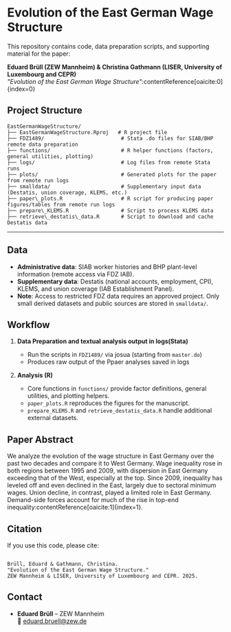 
# Evolution of the East German Wage Structure

This repository contains code, data preparation scripts, and supporting material for the paper:

**Eduard Brüll (ZEW Mannheim) & Christina Gathmann (LISER, University of Luxembourg and CEPR)**  
*"Evolution of the East German Wage Structure"*:contentReference[oaicite:0]{index=0}



## Project Structure

```
EastGermanWageStructure/
├── EastGermanWageStructure.Rproj   # R project file
├── FDZ1489/                         # Stata .do files for SIAB/BHP remote data preparation
├── functions/                       # R helper functions (factors, general utilities, plotting)
├── logs/                            # Log files from remote Stata runs
├── plots/                           # Generated plots for the paper from remote run logs
├── smalldata/                       # Supplementary input data (Destatis, union coverage, KLEMS, etc.)
├── paper\_plots.R                   # R script for producing paper figures/tables from remote run logs
├── prepare\_KLEMS.R                 # Script to process KLEMS data
├── retrieve\_destatis\_data.R       # Script to download and cache Destatis data
```

---

## Data

- **Administrative data**: SIAB worker histories and BHP plant-level information (remote access via FDZ IAB).  
- **Supplementary data**: Destatis (national accounts, employment, CPI), KLEMS, and union coverage (IAB Establishment Panel).  
- **Note**: Access to restricted FDZ data requires an approved project. Only small derived datasets and public sources are stored in `smalldata/`.

## Workflow

1. **Data Preparation and textual analysis output in logs(Stata)**  
   - Run the scripts in `FDZ1489/` via josua (starting from `master.do`)
   - Produces raw output of the Ppaer analyses saved in logs

2. **Analysis (R)**  
   - Core functions in `functions/` provide factor definitions, general utilities, and plotting helpers.
   - `paper_plots.R` reproduces the figures for the manuscript.
   - `prepare_KLEMS.R` and `retrieve_destatis_data.R` handle additional external datasets.

## Paper Abstract

We analyze the evolution of the wage structure in East Germany over the past two decades and compare it to West Germany. Wage inequality rose in both regions between 1995 and 2009, with dispersion in East Germany exceeding that of the West, especially at the top. Since 2009, inequality has leveled off and even declined in the East, largely due to sectoral minimum wages. Union decline, in contrast, played a limited role in East Germany. Demand-side forces account for much of the rise in top-end inequality:contentReference[oaicite:1]{index=1}.


## Citation

If you use this code, please cite:

```

Brüll, Eduard & Gathmann, Christina.
"Evolution of the East German Wage Structure."
ZEW Mannheim & LISER, University of Luxembourg and CEPR. 2025.

```

## Contact

- **Eduard Brüll** – ZEW Mannheim  
  📧 [eduard.bruell@zew.de](mailto:eduard.bruell@zew.de)

